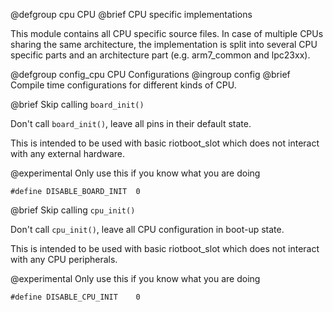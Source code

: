 <!--
SPDX-FileCopyrightText: 2013 Freie Universität Berlin
SPDX-License-Identifier: LGPL-2.1-only
-->

@defgroup   cpu CPU
@brief      CPU specific implementations

This module contains all CPU specific source files. In case of multiple CPUs
sharing the same architecture, the implementation is split into several CPU
specific parts and an architecture part (e.g. arm7_common and lpc23xx).

@defgroup   config_cpu CPU Configurations
@ingroup    config
@brief      Compile time configurations for different kinds of CPU.

@brief  Skip calling `board_init()`

Don't call `board_init()`, leave all pins in their default state.

This is intended to be used with basic riotboot_slot which does not interact
with any external hardware.

@experimental    Only use this if you know what you are doing

    #define DISABLE_BOARD_INIT  0

@brief  Skip calling `cpu_init()`

Don't call `cpu_init()`, leave all CPU configuration in boot-up state.

This is intended to be used with basic riotboot_slot which does not interact
with any CPU peripherals.

@experimental   Only use this if you know what you are doing

    #define DISABLE_CPU_INIT    0
